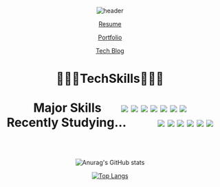 <div align="center">

![header](https://capsule-render.vercel.app/api?type=waving&color=gradient&height=300&section=header&text=About%20ME&fontSize=70&animation=twinkling)
    <a href="https://oil-anorak-adf.notion.site/dcf9a9500a9b40b6bd85f24eac4c5dfd" target="_blank">
        <p>Resume</p>
    </a>
    <a href="https://www.notion.so/65693697c9994928bf2289b69d9f9a0f?v=25d6f75c5cd7418a9c9fc9810801af29" target="_blank">
        <p>Portfolio</p>
    </a>
    <a href="https://velog.io/@bangi" target="_blank">
        <p>Tech Blog</p>
    </a>
<div align="center">
    <h1> 👨🏻‍💻TechSkills👨🏻‍💻 
    <br/><br/>
    <div align="center">
        <span>Major Skills</span>&nbsp;&nbsp;&nbsp;&nbsp;&nbsp;&nbsp;
        <img src="https://img.shields.io/badge/Javascript-F7DF1E?style=flat-square&logo=javascript&logoColor=black"/>
        <img src="https://img.shields.io/badge/React-61DAFB?style=flat-square&logo=react&logoColor=white"/>
        <img src="https://img.shields.io/badge/ReactRouter-CA4245?style=flat-square&logo=react-router&logoColor=white"/>
        <img src="https://img.shields.io/badge/Sass-CC6699?style=flat-square&logo=Sass&logoColor=white"/>
        <img src="https://img.shields.io/badge/StyledComponents-DB7093?style=flat-square&logo=styled-components&logoColor=white"/>
        <img src="https://img.shields.io/badge/Git-F05032?style=flat-square&logo=Git&logoColor=white"/>
        <img src="https://img.shields.io/badge/Github-181717?style=flat-square&logo=Github&logoColor=white"/>
    </div>
    <div align="center">
        <span>Recently Studying...</span>&nbsp;&nbsp;&nbsp;&nbsp;&nbsp;&nbsp;&nbsp;&nbsp;&nbsp;&nbsp;
        <img src="https://img.shields.io/badge/TypeScript-3178C6?style=flat-square&logo=typescript&logoColor=black"/>
        <img src="https://img.shields.io/badge/ReactNative-61DAFB?style=flat-square&logo=react&logoColor=white"/>
        <img src="https://img.shields.io/badge/iOS-000000?style=flat-square&logo=iOS&logoColor=white"/>
        <img src="https://img.shields.io/badge/AndroidStudio-3DDC84?style=flat-square&logo=AndroidStudio&logoColor=white"/>
        <img src="https://img.shields.io/badge/Xcode-147EFB?style=flat-square&logo=Xcode&logoColor=white"/>
        <img src="https://img.shields.io/badge/C-A8B9CC?style=flat-square&logo=C&logoColor=white"/>
    </div>
    </h1>
    <br/><br/>
   
    
    
        
![Anurag's GitHub stats](https://github-readme-stats.vercel.app/api?username=byounggyu-kim&show_icons=true&theme=merko)

        
[![Top Langs](https://github-readme-stats.vercel.app/api/top-langs/?username=byounggyu-kim)](https://github.com/byounggyu-kim/github-readme-stats)
 
<!--<img src="http://mazandi.herokuapp.com/api?handle=byounggyu-kim&theme=warm"/> -->
    
</div>
<!--
**byounggyu-kim/byounggyu-kim** is a ✨ _special_ ✨ repository because its `README.md` (this file) appears on your GitHub profile.

Here are some ideas to get you started:

- 🔭 I’m currently working on ...
- 🌱 I’m currently learning ...
- 👯 I’m looking to collaborate on ...
- 🤔 I’m looking for help with ...
- 💬 Ask me about ...
- 📫 How to reach me: ...
- 😄 Pronouns: ...
- ⚡ Fun fact: ...
-->

   
